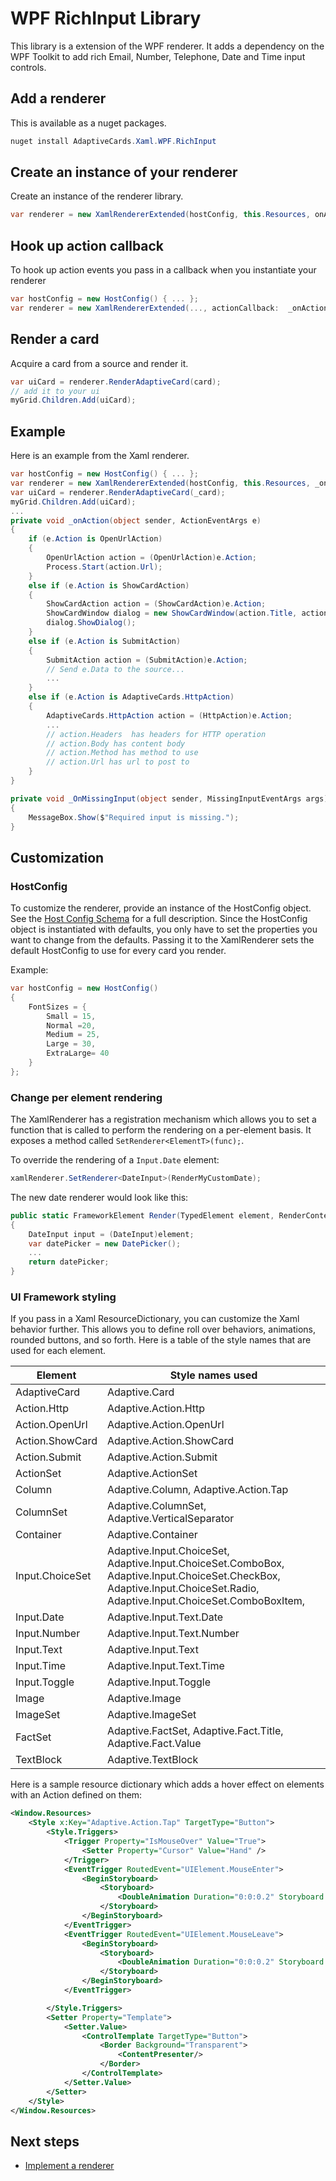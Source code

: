 # WPF RichInput Library
This library is a extension of the WPF renderer.  It adds a dependency on the 
WPF Toolkit to add rich Email, Number, Telephone, Date and Time input controls.

## Add a renderer
This is available as a nuget packages. 
```csharp
nuget install AdaptiveCards.Xaml.WPF.RichInput
```
## Create an instance of your renderer
Create an instance of the renderer library. 
```csharp
var renderer = new XamlRendererExtended(hostConfig, this.Resources, onAction, OnMissingInput);
```

## Hook up action callback
To hook up action events you pass in a callback when you instantiate your renderer
```csharp
var hostConfig = new HostConfig() { ... };
var renderer = new XamlRendererExtended(..., actionCallback:  _onAction);
```

## Render a card
Acquire a card from a source and render it.

```csharp
var uiCard = renderer.RenderAdaptiveCard(card);
// add it to your ui
myGrid.Children.Add(uiCard);
```

## Example
Here is an example from the Xaml renderer.

```csharp
var hostConfig = new HostConfig() { ... };
var renderer = new XamlRendererExtended(hostConfig, this.Resources, _onAction, _OnMissingInput);
var uiCard = renderer.RenderAdaptiveCard(_card);
myGrid.Children.Add(uiCard);
...
private void _onAction(object sender, ActionEventArgs e)
{
    if (e.Action is OpenUrlAction)
    {
        OpenUrlAction action = (OpenUrlAction)e.Action;
        Process.Start(action.Url);
    }
    else if (e.Action is ShowCardAction)
    {
        ShowCardAction action = (ShowCardAction)e.Action;
        ShowCardWindow dialog = new ShowCardWindow(action.Title, action, this.Resources);
        dialog.ShowDialog();
    }
    else if (e.Action is SubmitAction)
    {
        SubmitAction action = (SubmitAction)e.Action;
        // Send e.Data to the source...
        ...
    }
    else if (e.Action is AdaptiveCards.HttpAction)
    {
        AdaptiveCards.HttpAction action = (HttpAction)e.Action;
        ... 
        // action.Headers  has headers for HTTP operation
        // action.Body has content body
        // action.Method has method to use
        // action.Url has url to post to
    }
}

private void _OnMissingInput(object sender, MissingInputEventArgs args)
{
    MessageBox.Show($"Required input is missing.");
}
```

## Customization

### HostConfig 
To customize the renderer, provide an instance of the HostConfig object. See the [Host Config Schema](../HostConfigSchema.md) for a full description. Since the HostConfig object is instantiated with defaults, you only have to set the properties you want to change from the defaults.
Passing it to the XamlRenderer sets the default HostConfig to use for every card you render.

Example:
```csharp
var hostConfig = new HostConfig() 
{
    FontSizes = {
        Small = 15,
        Normal =20,
        Medium = 25,
        Large = 30,
        ExtraLarge= 40
    }
};
```

### Change per element rendering
The XamlRenderer has a registration mechanism which allows you to set a function that is called to perform the
rendering on a per-element basis.  It exposes a method called `SetRenderer<ElementT>(func);`.

To override the rendering of a `Input.Date` element:
```csharp
xamlRenderer.SetRenderer<DateInput>(RenderMyCustomDate);
```
The new date renderer would look like this:
```csharp
public static FrameworkElement Render(TypedElement element, RenderContext context)
{
    DateInput input = (DateInput)element;
    var datePicker = new DatePicker();
    ...
    return datePicker;
}
```


### UI Framework styling
If you pass in a Xaml ResourceDictionary, you can customize the Xaml behavior further. This
allows you to define roll over behaviors, animations, rounded buttons, and so forth.  Here is a table of the 
style names that are used for each element.  

| Element | Style names used|
|---|---|
| AdaptiveCard | Adaptive.Card| 
| Action.Http | Adaptive.Action.Http |
| Action.OpenUrl  | Adaptive.Action.OpenUrl  |
| Action.ShowCard | Adaptive.Action.ShowCard |
| Action.Submit  | Adaptive.Action.Submit  |
| ActionSet | Adaptive.ActionSet |
| Column | Adaptive.Column, Adaptive.Action.Tap |
| ColumnSet | Adaptive.ColumnSet, Adaptive.VerticalSeparator |
| Container | Adaptive.Container|
| Input.ChoiceSet | Adaptive.Input.ChoiceSet,  Adaptive.Input.ChoiceSet.ComboBox, Adaptive.Input.ChoiceSet.CheckBox,  Adaptive.Input.ChoiceSet.Radio,  Adaptive.Input.ChoiceSet.ComboBoxItem, |
| Input.Date | Adaptive.Input.Text.Date
| Input.Number | Adaptive.Input.Text.Number |
| Input.Text | Adaptive.Input.Text |
| Input.Time | Adaptive.Input.Text.Time |
| Input.Toggle| Adaptive.Input.Toggle|
| Image  | Adaptive.Image |
| ImageSet  | Adaptive.ImageSet |
| FactSet | Adaptive.FactSet, Adaptive.Fact.Title, Adaptive.Fact.Value|
| TextBlock  | Adaptive.TextBlock |

Here is a sample resource dictionary which adds a hover effect on elements with an Action defined on them:
```xml
<Window.Resources>
    <Style x:Key="Adaptive.Action.Tap" TargetType="Button">
        <Style.Triggers>
            <Trigger Property="IsMouseOver" Value="True">
                <Setter Property="Cursor" Value="Hand" />
            </Trigger>
            <EventTrigger RoutedEvent="UIElement.MouseEnter">
                <BeginStoryboard>
                    <Storyboard>
                        <DoubleAnimation Duration="0:0:0.2" Storyboard.TargetProperty="Opacity" To="0.7" />
                    </Storyboard>
                </BeginStoryboard>
            </EventTrigger>
            <EventTrigger RoutedEvent="UIElement.MouseLeave">
                <BeginStoryboard>
                    <Storyboard>
                        <DoubleAnimation Duration="0:0:0.2" Storyboard.TargetProperty="Opacity" To="1.0" />
                    </Storyboard>
                </BeginStoryboard>
            </EventTrigger>

        </Style.Triggers>
        <Setter Property="Template">
            <Setter.Value>
                <ControlTemplate TargetType="Button">
                    <Border Background="Transparent">
                        <ContentPresenter/>
                    </Border>
                </ControlTemplate>
            </Setter.Value>
        </Setter>
    </Style>
</Window.Resources>
```

## Next steps

* [Implement a renderer](../ImplementingRenderer.md) 


